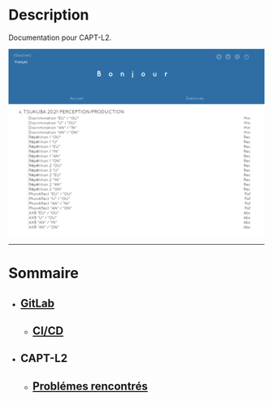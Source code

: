 # Description

Documentation pour CAPT-L2.


![Capt-L2](./doc/Images/CaptureEcran1.png)


---
# Sommaire

+ ## [GitLab](./doc/Gitlab.md)
    +  ## [CI/CD](./doc/CICD.md)
+ ## CAPT-L2
    +  ## [Problémes rencontrés](./doc/CAPTL2Prob.md)
